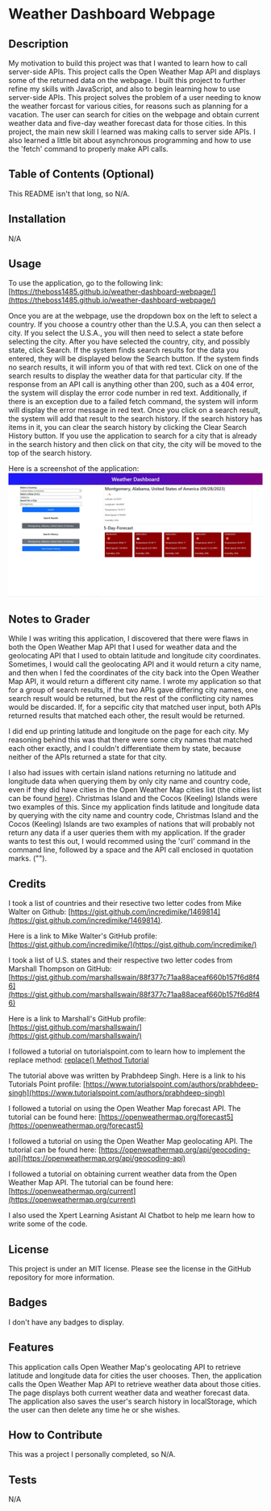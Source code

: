 # Weather Dashboard Webpage

## Description

My motivation to build this project was that I wanted to learn how to call server-side APIs.  This project calls the Open Weather Map API and displays some of the returned data on the webpage.  I built this project to further refine my skills with JavaScript, and also to begin learning how to use server-side APIs.  This project solves the problem of a user needing to know the weather forcast for various cities, for reasons such as planning for a vacation.  The user can search for cities on the webpage and obtain current weather data and five-day weather forecast data for those cities.  In this project, the main new skill I learned was making calls to server side APIs.  I also learned a little bit about asynchronous programming and how to use the 'fetch' command to properly make API calls. 

## Table of Contents (Optional)

This README isn't that long, so N/A.

## Installation

N/A

## Usage

To use the application, go to the following link: [https://theboss1485.github.io/weather-dashboard-webpage/](https://theboss1485.github.io/weather-dashboard-webpage/)

Once you are at the webpage, use the dropdown box on the left to select a country. If you choose a country other than the U.S.A, you can then select a city. If you select the U.S.A., you will then need to select a state before selecting the city.  After you have selected the country, city, and possibly state, click Search.  If the system finds search results for the data you entered, they will be displayed below the Search button.  If the system finds no search results, it will inform you of that with red text.  Click on one of the search results to display the weather data for that particular city.  If the response from an API call is anything other than 200, such as a 404 error, the system will display the error code number in red text.  Additionally, if there is an exception due to a failed fetch command, the system will inform will display the error message in red text.  Once you click on a search result, the system will add that result to the search history.  If the search history has items in it, you can clear the search history by clicking the Clear Search History button.  If you use the application to search for a city that is already in the search history and then click on that city, the city will be moved to the top of the search history.

Here is a screenshot of the application: ![An image of the Weather Dashboard Webpage](assets/images/weather-dashboard-webpage-image.JPG)

## Notes to Grader

While I was writing this application, I discovered that there were flaws in both the Open Weather Map API that I used for weather data and the geolocating API that I used to obtain latitude and longitude city coordinates.  Sometimes, I would call the geolocating API and it would return a city name, and then when I fed the coordinates of the city back into the Open Weather Map API, it would return a different city name.  I wrote my application so that for a group of search results, if the two APIs gave differing city names, one search result would be returned, but the rest of the conflicting city names would be discarded.  If, for a sepcific city that matched user input, both APIs returned results that matched each other, the result would be returned.

I did end up printing latitude and longitude on the page for each city.  My reasoning behind this was that there were some city names that matched each other exactly, and I couldn't differentiate them by state, because neither of the APIs returned a state for that city.

I also had issues with certain island nations returning no latitude and longitude data when querying them by only city name and country code, even if they did have cities in the Open Weather Map cities list (the cities list can be found [here](https://openweathermap.org/storage/app/media/cities_list.xlsx)). Christmas Island and the Cocos (Keeling) Islands were two examples of this.  Since my application finds latitude and longitude data by querying with the city name and country code, Christmas Island and the Cocos (Keeling) Islands are two examples of nations that will probably not return any data if a user queries them with my application.  If the grader wants to test this out, I would recommed using the 'curl' command in the command line, followed by a space and the API call enclosed in quotation marks. ("").

## Credits

I took a list of countries and their resective two letter codes from Mike Walter on Github:  [https://gist.github.com/incredimike/1469814](https://gist.github.com/incredimike/1469814).

Here is a link to Mike Walter's GitHub profile: [https://gist.github.com/incredimike/](https://gist.github.com/incredimike/)

I took a list of U.S. states and their respective two letter codes from Marshall Thompson on GitHub:  [https://gist.github.com/marshallswain/88f377c71aa88aceaf660b157f6d8f46](https://gist.github.com/marshallswain/88f377c71aa88aceaf660b157f6d8f46)

Here is a link to Marshall's GitHub profile: [https://gist.github.com/marshallswain/](https://gist.github.com/marshallswain/)

I followed a tutorial on tutorialspoint.com to learn how to implement the replace method: [replace() Method Tutorial](https://www.tutorialspoint.com/How-to-replace-all-occurrences-of-a-string-in-JavaScript#:~:text=To%20replace%20all%20occurrences%20of%20a%20string%20in%20JavaScript)

The tutorial above was written by Prabhdeep Singh.  Here is a link to his Tutorials Point profile: [https://www.tutorialspoint.com/authors/prabhdeep-singh](https://www.tutorialspoint.com/authors/prabhdeep-singh)

I followed a tutorial on using the Open Weather Map forecast API.  The tutorial can be found here: [https://openweathermap.org/forecast5](https://openweathermap.org/forecast5)

I followed a tutorial on using the Open Weather Map geolocating API.  The tutorial can be found here: [https://openweathermap.org/api/geocoding-api](https://openweathermap.org/api/geocoding-api)

I followed a tutorial on obtaining current weather data from the Open Weather Map API.  The tutorial can be found here: [https://openweathermap.org/current](https://openweathermap.org/current)

I also used the Xpert Learning Asistant AI Chatbot to help me learn how to write some of the code.

## License

This project is under an MIT license.  Please see the license in the GitHub repository for more information.

## Badges

I don't have any badges to display.

## Features

This application calls Open Weather Map's geolocating API to retrieve latitude and longitude data for cities the user chooses.  Then, the application calls the Open Weather Map API to retrieve weather data about those cities.  The page displays both current weather data and weather forecast data.  The application also saves the user's search history in localStorage, which the user can then delete any time he or she wishes. 

## How to Contribute

This was a project I personally completed, so N/A.

## Tests

N/A